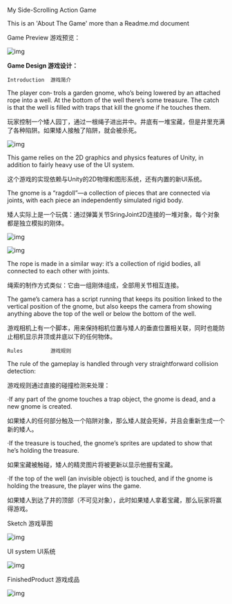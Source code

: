 My Side-Scrolling Action Game

This is an 'About The Game' more than a Readme.md document

Game Preview 游戏预览：

![img](https://github.com/PowerSpots/Readme/blob/master/My-2D-Side-Scrolling-Action-Game/Preview_Side_Scrolling.gif)


<b>Game Design 游戏设计：</b>


    Introduction  游戏简介

The player con‐ trols a garden gnome, who’s being lowered by an attached rope into a well. At the bottom of the well there’s some treasure. The catch is that the well is filled with traps that kill the gnome if he touches them.

玩家控制一个矮人园丁，通过一根绳子进出井中。井底有一堆宝藏，但是井里充满了各种陷阱。如果矮人接触了陷阱，就会被杀死。

![img](https://github.com/PowerSpots/Readme/blob/master/My-2D-Side-Scrolling-Action-Game/PrototypeFirstVersion.png)

This game relies on the 2D graphics and physics features of Unity, in addition to fairly heavy use of the UI system.

这个游戏的实现依赖与Unity的2D物理和图形系统，还有内置的新UI系统。

The gnome is a “ragdoll”—a collection of pieces that are connected via joints, with each piece an independently simulated rigid body.

矮人实际上是一个玩偶：通过弹簧关节SringJoint2D连接的一堆对象，每个对象都是独立模拟的刚体。


![img](https://github.com/PowerSpots/Readme/blob/master/My-2D-Side-Scrolling-Action-Game/ConfigureTheSpringJoint2D-ConnectedAnchorAndTheAnchor.png) 

![img](https://github.com/PowerSpots/Readme/blob/master/My-2D-Side-Scrolling-Action-Game/ConfigureTheSpringJoint2D-ConnectTheLegToTheRope.png)

The rope is made in a similar way: it’s a collection of rigid bodies, all connected to each other with joints.

绳索的制作方式类似：它由一组刚体组成，全部用关节相互连接。

The game’s camera has a script running that keeps its position linked to the vertical position of the gnome, but also keeps the camera from showing anything above the top of the well or below the bottom of the well. 

游戏相机上有一个脚本，用来保持相机位置与矮人的垂直位置相关联，同时也能防止相机显示井顶或井底以下的任何物体。


    Rules         游戏规则

The rule of the gameplay is handled through very straightforward collision detection: 

游戏规则通过直接的碰撞检测来处理：

·If any part of the gnome touches a trap object, the gnome is dead, and a new gnome is created.

如果矮人的任何部分触及一个陷阱对象，那么矮人就会死掉，并且会重新生成一个新的矮人。

·If the treasure is touched, the gnome’s sprites are updated to show that he’s holding the treasure.

如果宝藏被触碰，矮人的精灵图片将被更新以显示他握有宝藏。

·If the top of the well (an invisible object) is touched, and if the gnome is holding the treasure, the player wins the game.

如果矮人到达了井的顶部（不可见对象），此时如果矮人拿着宝藏，那么玩家将赢得游戏。


   Sketch         游戏草图

![img](https://github.com/PowerSpots/Readme/blob/master/My-2D-Side-Scrolling-Action-Game/ConceptSketch.bmp)


   UI system      UI系统

![img](https://github.com/PowerSpots/Readme/blob/master/My-2D-Side-Scrolling-Action-Game/Menu_Side_Scrolling.gif)


   FinishedProduct    游戏成品

![img](https://github.com/PowerSpots/Readme/blob/master/My-2D-Side-Scrolling-Action-Game/TheFinishedProduct.png)
